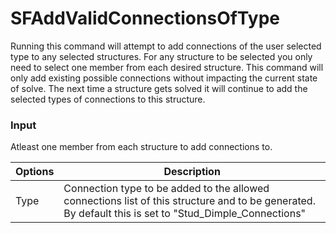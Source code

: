 # SFAddValidConnectionsOfType

Running this command will attempt to add connections of the user selected type to any selected structures.  For any structure to be selected you only need to select one member from each desired structure.  This command will only add existing possible connections without impacting the current state of solve. The next time a structure gets solved it will continue to add the selected types of connections to this structure. 

### Input
Atleast one member from each structure to add connections to.

Options | Description
---------| ---------
Type | Connection type to be added to the allowed connections list of this structure and to be generated. By default this is set to "Stud_Dimple_Connections"
